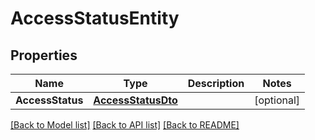 # AccessStatusEntity

## Properties

Name | Type | Description | Notes
------------ | ------------- | ------------- | -------------
**AccessStatus** | [**AccessStatusDto**](AccessStatusDTO.md) |  | [optional] 

[[Back to Model list]](../README.md#documentation-for-models) [[Back to API list]](../README.md#documentation-for-api-endpoints) [[Back to README]](../README.md)



